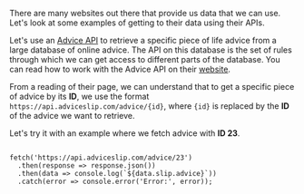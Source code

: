 There are many websites out there that provide us data that we can use. Let's look at some examples of getting to their data using their APIs.

Let's use an [Advice API](https://api.adviceslip.com/) to retrieve a specific piece of life advice from a large database of online advice. The API on this database is the set of rules through which we can get access to different parts of the database. You can read how to work with the Advice API on their [website](https://api.adviceslip.com/).

From a reading of their page, we can understand that to get a specific piece of advice by its **ID**, we use the format `https://api.adviceslip.com/advice/{id}`, where `{id}` is replaced by the **ID** of the advice we want to retrieve.

Let's try it with an example where we fetch advice with **ID 23**.

<codeblock language="javascript" type="lesson">
<code>
fetch('https://api.adviceslip.com/advice/23')
  .then(response => response.json())
  .then(data => console.log(`${data.slip.advice}`))
  .catch(error => console.error('Error:', error));
</code>
</codeblock>
